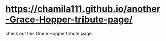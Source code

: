 # https://chamila111.github.io/another-Grace-Hopper-tribute-page/
check out this Grace Hopper tribute page.
